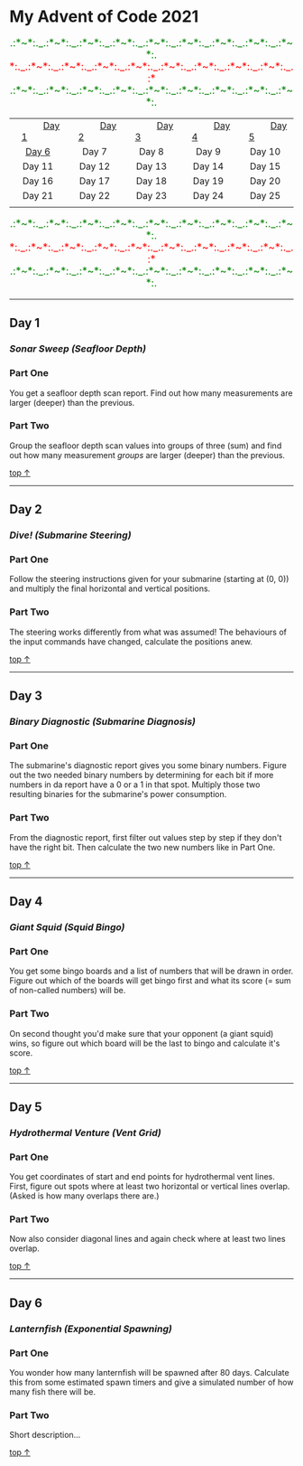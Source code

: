 # My Advent of Code 2021 <a name="top"></a>
<!--
Using the utility library [advent-of-code-data](https://github.com/wimglenn/advent-of-code-data).
-->

<span style="font-size:large">
<p align="center">

<span style="color:green">
.:*~*:._.:*~*:._.:*~*:._.:*~*:._.:*~*:._.:*~*:._.:*~*:._.:*~*:._.:*~*:.
</span>

<span style="color:red">
*:._.:*~*:._.:*~*:._.:*~*:._.:*~*:._.:*~*:._.:*~*:._.:*~*:._.:*~*:._.:*
</span>

<span style="color:green">
.:*~*:._.:*~*:._.:*~*:._.:*~*:._.:*~*:._.:*~*:._.:*~*:._.:*~*:._.:*~*:.
</span>

</p>


<p align="center">

||||||
|:------:|:------:|:------:|:------:|:------:|
|    [Day 1](#day-1)    |    [Day 2](#day-2)   |    [Day 3](#day-3)    |    [Day 4](#day-4)    |    [Day 5](#day-5)    |
| [Day 6](#day-6) | Day 7 | Day 8 | Day 9 | Day 10 |
| Day 11 | Day 12 | Day 13 | Day 14 | Day 15 |
| Day 16 | Day 17 | Day 18 | Day 19 | Day 20 |
| Day 21 | Day 22 | Day 23 | Day 24 | Day 25 |
||||||

</p>


<p align="center">
<span style="color:green">
.:*~*:._.:*~*:._.:*~*:._.:*~*:._.:*~*:._.:*~*:._.:*~*:._.:*~*:._.:*~*:.
</span>

<span style="color:red">
*:._.:*~*:._.:*~*:._.:*~*:._.:*~*:._.:*~*:._.:*~*:._.:*~*:._.:*~*:._.:*
</span>

<span style="color:green">
.:*~*:._.:*~*:._.:*~*:._.:*~*:._.:*~*:._.:*~*:._.:*~*:._.:*~*:._.:*~*:.
</span>
</p>

</span>

<!--

|  | [Day 7](#day-7) | [Day 8](#day-8) | [Day 9](#day-9) | [Day 10](#day-10) |
| [Day 11](#day-11) | [Day 12](#day-12) | [Day 13](#day-13) | [Day 14](#day-14) | [Day 15](#day-15) |
| [Day 16](#day-16) | [Day 17](#day-17) | [Day 18](#day-18) | [Day 19](#day-19) | [Day 20](#day-20) |
| [Day 21](#day-21) | [Day 22](#day-22) | [Day 23](#day-23) | [Day 24](#day-24) | [Day 25](#day-25) |

-->



---
## Day 1
### *Sonar Sweep (Seafloor Depth)*
### Part One
You get a seafloor depth scan report. 
Find out how many measurements are larger (deeper) than the previous.

### Part Two
Group the seafloor depth scan values into groups of three (sum) and
find out how many measurement *groups* are larger (deeper) than the previous.

[top &#8593;](#top)


---
## Day 2
### *Dive! (Submarine Steering)*
### Part One
Follow the steering instructions given for your submarine (starting at (0, 0)) 
and multiply the final horizontal and vertical positions.

### Part Two
The steering works differently from what was assumed! 
The behaviours of the input commands have changed, calculate the positions anew.

[top &#8593;](#top)



---
## Day 3
### *Binary Diagnostic (Submarine Diagnosis)*
### Part One
The submarine's diagnostic report gives you some binary numbers. Figure out the two needed
binary numbers by determining for each bit if more numbers in da report have a 0 or a 1
in that spot. Multiply those two resulting binaries for the submarine's 
power consumption.

### Part Two
From the diagnostic report, first filter out values step by step if they don't 
have the right bit. Then calculate the two new numbers like in Part One.

[top &#8593;](#top)



---
## Day 4
### *Giant Squid (Squid Bingo)*
### Part One
You get some bingo boards and a list of numbers that will be drawn in order.
Figure out which of the boards will get bingo first and what its score 
(= sum of non-called numbers) will be.

### Part Two
On second thought you'd make sure that your opponent (a giant squid) wins,
so figure out which board will be the last to bingo and calculate it's score.

[top &#8593;](#top)



---
## Day 5
### *Hydrothermal Venture (Vent Grid)*
### Part One
You get coordinates of start and end points for hydrothermal vent lines.
First, figure out spots where at least two horizontal or vertical lines overlap.
(Asked is how many overlaps there are.)

### Part Two
Now also consider diagonal lines and again check where at least two lines overlap.

[top &#8593;](#top)



---
## Day 6
### *Lanternfish (Exponential Spawning)*
### Part One
You wonder how many lanternfish will be spawned after 80 days. Calculate this from
some estimated spawn timers and give a simulated number of how many fish there will be.

### Part Two
Short description...

[top &#8593;](#top)




<!---Daily Template

---
## Day 
### *name*
### Part One
Short description...

### Part Two
Short description...

[top &#8593;](#top)

-->

